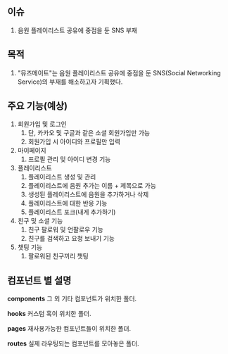 ## 이슈

1. 음원 플레이리스트 공유에 중점을 둔 SNS 부재

## 목적

1. "뮤즈메이트"는 음원 플레이리스트 공유에 중점을 둔 SNS(Social Networking Service)의 부재를 해소하고자 기획했다.

## 주요 기능(예상)

1. 회원가입 및 로그인
   1. 단, 카카오 및 구글과 같은 소셜 회원가입만 가능
   2. 회원가입 시 아이디와 프로필만 입력
2. 마이페이지
   1. 프로필 관리 및 아이디 변경 기능
3. 플레이리스트
   1. 플레이리스트 생성 및 관리
   2. 플레이리스트에 음원 추가는 이름 + 제목으로 가능
   3. 생성된 플레이리스트에 음원을 추가하거나 삭제
   4. 플레이리스트에 대한 반응 기능
   5. 플레이리스트 포크(내게 추가하기)
4. 친구 및 소셜 기능
   1. 친구 팔로워 및 언팔로우 기능
   2. 친구를 검색하고 요청 보내기 기능
5. 챗팅 기능
   1. 팔로워된 친구끼리 챗팅

## 컴포넌트 별 설명

**components**
그 외 기타 컴포넌트가 위치한 폴더.

**hooks**
커스텀 훅이 위치한 폴더.

**pages**
재사용가능한 컴포넌트들이 위치한 폴더.

**routes**
실제 라우팅되는 컴포넌트를 모아놓은 폴더.
